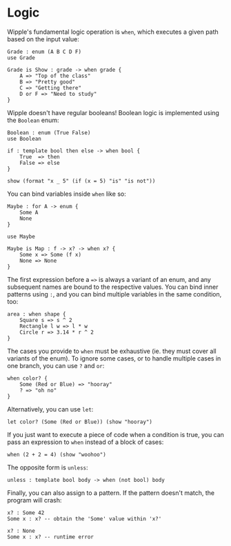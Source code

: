 # Logic

Wipple's fundamental logic operation is `when`, which executes a given path based on the input value:

```wipple
Grade : enum (A B C D F)
use Grade

Grade is Show : grade -> when grade {
    A => "Top of the class"
    B => "Pretty good"
    C => "Getting there"
    D or F => "Need to study"
}
```

Wipple doesn't have regular booleans! Boolean logic is implemented using the `Boolean` enum:

```wipple
Boolean : enum (True False)
use Boolean

if : template bool then else -> when bool {
    True  => then
    False => else
}

show (format "x _ 5" (if (x = 5) "is" "is not"))
```

You can bind variables inside `when` like so:

```wipple
Maybe : for A -> enum {
    Some A
    None
}

use Maybe

Maybe is Map : f -> x? -> when x? {
    Some x => Some (f x)
    None => None
}
```

The first expression before a `=>` is always a variant of an enum, and any subsequent names are bound to the respective values. You can bind inner patterns using `:`, and you can bind multiple variables in the same condition, too:

```wipple
area : when shape {
    Square s => s ^ 2
    Rectangle l w => l * w
    Circle r => 3.14 * r ^ 2
}
```

The cases you provide to `when` must be exhaustive (ie. they must cover all variants of the enum). To ignore some cases, or to handle multiple cases in one branch, you can use `?` and `or`:

```wipple
when color? {
    Some (Red or Blue) => "hooray"
    ? => "oh no"
}
```

Alternatively, you can use `let`:

```wipple
let color? (Some (Red or Blue)) (show "hooray")
```

If you just want to execute a piece of code when a condition is true, you can pass an expression to `when` instead of a block of cases:

```wipple
when (2 + 2 = 4) (show "woohoo")
```

The opposite form is `unless`:

```wipple
unless : template bool body -> when (not bool) body
```

Finally, you can also assign to a pattern. If the pattern doesn't match, the program will crash:

```wipple
x? : Some 42
Some x : x? -- obtain the 'Some' value within 'x?'

x? : None
Some x : x? -- runtime error
```
